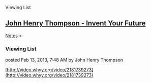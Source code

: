 Viewing List 

[John Henry Thompson - Invent Your Future](../index.html)
---------------------------------------------------------

    

[Notes](../notes.html)‎ > ‎

### Viewing List

posted Feb 13, 2013, 7:48 AM by John Henry Thompson

[http://video.whyy.org/video/2181739273](http://video.whyy.org/video/2181739273)

